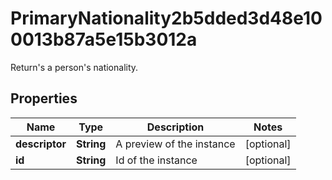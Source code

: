 

# PrimaryNationality2b5dded3d48e100013b87a5e15b3012a

Return's a person's nationality.

## Properties

| Name | Type | Description | Notes |
|------------ | ------------- | ------------- | -------------|
|**descriptor** | **String** | A preview of the instance |  [optional] |
|**id** | **String** | Id of the instance |  [optional] |



